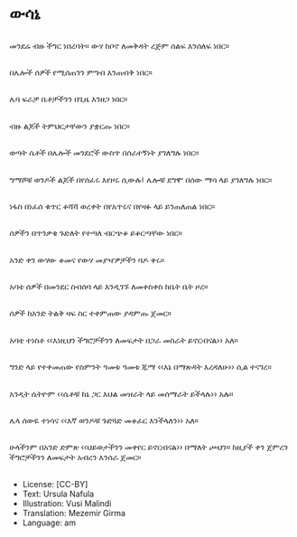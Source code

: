 # ውሳኔ

##
መንደሬ ብዙ ችግር ነበረባት። ውሃ ከቦኖ ለመቅዳት ረጅም ሰልፍ እንሰለፍ ነበር።

##
በሌሎች ሰዎች የሚሰጠንን ምግብ እንጠብቅ ነበር።

##
ሌባ ፍራቻ ቤቶቻችንን በጊዜ እንዘጋ ነበር።

##
ብዙ ልጆች ትምህርታቸውን ያቋርጡ ነበር።

##
ወጣት ሴቶች በሌሎች መንደሮች ውስጥ በሰራተኝነት ያገለግሉ ነበር።

##
ግማሾቹ ወንዶች ልጆች በየሰፈሩ እየዞሩ ሲውሉ፤ ሌሎቹ ደግሞ በሰው ማሳ ላይ ያገለግሉ ነበር።

##
ነፋስ በነፈሰ ቁጥር ቆሻሻ ወረቀት በየአጥሩና በየዛፉ ላይ ይንጠለጠል ነበር።

##
ሰዎችን በጥንቃቄ ጉድለት የተጣለ ብርጭቆ ይቆርጣቸው ነበር።

##
አንድ ቀን ውሃው ቆመና የውሃ መያዣዎቻችን ባዶ ቀሩ።

##
አባቴ ሰዎች በመንደር ስብሰባ ላይ እንዲገኙ ለመቀስቀስ ከቤት ቤት ዞረ።

##
ሰዎች ከአንድ ትልቅ ዛፍ ስር ተቀምጠው ያዳምጡ ጀመር።

##
አባቴ ተነስቶ ‹‹እነዚህን ችግሮቻችንን ለመፍታት በጋራ መስራት ይኖርብናል›› አለ።

##
ግንድ ላይ የተቀመጠው የስምንት ዓመቱ ዓመቱ ጁማ ‹‹እኔ በማጽዳት እረዳለሁ›› ሲል ተናገረ።

##
አንዲት ሴትዮም ‹‹ሴቶቹ ከኔ ጋር እህል መዝራት ላይ መሰማራት ይችላሉ›› አሉ።

##
ሌላ ሰውዬ ተነሳና ‹‹እኛ ወንዶቹ ጉድጓድ መቆፈር እንችላለን›› አለ።

##
ሁላችንም በአንድ ድምጽ ‹‹ህይወታችንን መቀየር ይኖርብናል›› በማለት ጮህን። ከዚያች ቀን ጀምረን ችግሮቻችንን ለመፍታት አብረን እንሰራ ጀመር።

##
* License: [CC-BY]
* Text: Ursula Nafula
* Illustration: Vusi Malindi
* Translation: Mezemir Girma
* Language: am
